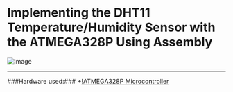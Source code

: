 # Implementing the DHT11 Temperature/Humidity Sensor with the ATMEGA328P Using Assembly
![image](https://user-images.githubusercontent.com/38012492/128131993-956a2c65-766f-4ddc-a2b3-2c42be5288be.png)

-----------------

###Hardware used:###
+[!ATMEGA328P Microcontroller](https://www.microchip.com/en-us/product/ATmega328P)  
